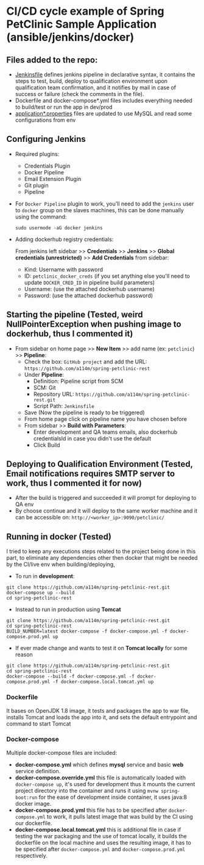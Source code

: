 # CI/CD cycle example of Spring PetClinic Sample Application (ansible/jenkins/docker)


## Files added to the repo:
- [Jenkinsfile](./Jenkinsfile) defines jenkins pipeline in declarative syntax, it contains the steps to test, build, deploy to qualification environment upon qualification team confirmation, and it notifies by mail in case of success or failure (check the comments in the file).
- Dockerfile and docker-compose*.yml files includes everything needed to build/test or run the app in dev/prod
- [application*.properties](./src/main/resources) files are updated to use MySQL and read some configurations from env


## Configuring Jenkins
- Required plugins:
	- Credentials Plugin
	- Docker Pipeline
	- Email Extension Plugin
	- Git plugin
	- Pipeline


- For `Docker Pipeline` plugin to work, you'll need to add the `jenkins` user to `docker` group on the slaves machines, this can be done manually using the command:
	```
	sudo usermode -aG docker jenkins
	```

- Adding dockerhub registry credentials:

	From jenkins left sidebar >> **Credentials** >> **Jenkins** >> **Global credentials (unrestricted)** >> **Add Credentials** from sidebar:
	- Kind: Username with password
	- ID: `petclinic_docker_creds` (if you set anything else you'll need to update `DOCKER_CRED_ID` in pipeline build parameters)
	- Username: (use the attached dockerhub username)
	- Password: (use the attached dockerhub password)


## Starting the pipeline (Tested, weird NullPointerException when pushing image to dockerhub, thus I commented it)
- From sidebar on home page >> **New Item** >> add name (ex: `petclinic`) >> **Pipeline**:
	- Check the box: `GitHub project` and add the URL: `https://github.com/a114m/spring-petclinic-rest`
	- Under **Pipeline**:
		- Definition: Pipeline script from SCM
		- SCM: Git
		- Repository URL: `https://github.com/a114m/spring-petclinic-rest.git`
		- Script Path: `Jenkinsfile`
	- Save (Now the pipeline is ready to be triggered)
	- From home page click on pipeline name you have chosen before
	- From sidebar >> **Build with Parameters**:
		- Enter development and QA teams emails, also dockerhub credentialsId in case you didn't use the default
		- Click Build

## Deploying to Qualification Environment (Tested, Email notifications requires SMTP server to work, thus I commented it for now)
- After the build is triggered and succeeded it will prompt for deploying to QA env
- By choose continue and it will deploy to the same worker machine and it can be accessible on: `http://<worker_ip>:9090/petclinic/`


## Running in docker (Tested)
I tried to keep any executions steps related to the project being done in this part, to eliminate any dependencies other then docker that might be needed by the CI/live env when building/deploying,

- To run in **development**:
```
git clone https://github.com/a114m/spring-petclinic-rest.git
docker-compose up --build
cd spring-petclinic-rest
```

- Instead to run in production using **Tomcat**
```
git clone https://github.com/a114m/spring-petclinic-rest.git
cd spring-petclinic-rest
BUILD_NUMBER=latest docker-compose -f docker-compose.yml -f docker-compose.prod.yml up
```

- If ever made change and wants to test it on **Tomcat locally** for some reason
```
git clone https://github.com/a114m/spring-petclinic-rest.git
cd spring-petclinic-rest
docker-compose --build -f docker-compose.yml -f docker-compose.prod.yml -f docker-compose.local.tomcat.yml up
```

### Dockerfile
It bases on OpenJDK 1.8 image, it tests and packages the app to war file, installs Tomcat and loads the app into it, and sets the default entrypoint and command to start Tomcat

### Docker-compose
Multiple docker-compose files are included:
- **docker-compose.yml** which defines **mysql** service and basic **web** service definition.
- **docker-compose.override.yml** this file is automatically loaded with `docker-compose up`, it's used for development thus it mounts the current project directory into the container and runs it using `mvnw spring-boot:run` for the ease of development inside container, it uses java:8 docker image.
- **docker-compose.prod.yml** this file has to be specified after `docker-compose.yml` to work, it pulls latest image that was build by the CI using our dockerfile.
- **docker-compose.local.tomcat.yml** this is additional file in case if testing the war packaging and the use of tomcat locally, it builds the dockerfile on the local machine and uses the resulting image, it has to be specified after `docker-compose.yml` and `docker-compose.prod.yml` respectively.
